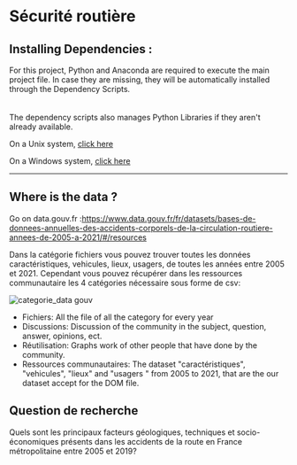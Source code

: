 # Sécurité routière

## Installing Dependencies :  
  
  
For this project, Python and Anaconda are required to execute the main project file. In case they are missing, they will be automatically installed through the Dependency Scripts.  
<br/><br/>
The dependency scripts also manages Python Libraries if they aren't already available.  

On a Unix system, [click here](https://github.com/Warnex04/Projet-DataVis.2/blob/main/Scripts/Dependency%20Scripts/create_env.sh)  

On a Windows system, [click here](https://github.com/Warnex04/Projet-DataVis.2/blob/main/Scripts/Dependency%20Scripts/create_env.ps1)  

---

## Where is the data ?

Go on data.gouv.fr :https://www.data.gouv.fr/fr/datasets/bases-de-donnees-annuelles-des-accidents-corporels-de-la-circulation-routiere-annees-de-2005-a-2021/#/resources 

Dans la catégorie fichiers vous pouvez trouver toutes les données caractéristiques, vehicules, lieux, usagers, de toutes les années entre 2005 et 2021. Cependant vous pouvez récupérer dans les ressources communautaire les 4 catégories nécessaire sous forme de csv: 

![categorie_data gouv](https://user-images.githubusercontent.com/125503955/236210504-2d3cb6bc-cb96-43d2-9bec-6dc01dae04d3.png)

- Fichiers: All the file of all the category for every year
- Discussions: Discussion of the community in the subject, question, answer, opinions, ect.
- Réutilisation: Graphs work of other people that have done by the community.
- Ressources communautaires: The dataset  "caractéristiques", "vehicules", "lieux" and "usagers " from 2005 to 2021, that are the our dataset accept for the DOM file.


## Question de recherche

Quels sont les principaux facteurs géologiques, techniques et socio-économiques présents dans les accidents de la route en France métropolitaine entre 2005 et 2019?


